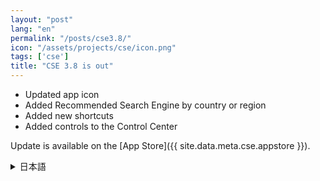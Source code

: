 ```yaml
---
layout: "post"
lang: "en"
permalink: "/posts/cse3.8/"
icon: "/assets/projects/cse/icon.png"
tags: ['cse']
title: "CSE 3.8 is out"
---
```


- Updated app icon
- Added Recommended Search Engine by country or region
- Added new shortcuts
- Added controls to the Control Center

Update is available on the [App Store]({{ site.data.meta.cse.appstore }}).

<details lang="ja">
<summary>日本語</summary>

- アイコンが新しくなりました
- 国や地域によって異なるおすすめの検索エンジンを追加しました
- 新しいショートカットを追加しました
- コントロールセンター向けにいくつかのコントロールを追加しました

</details>
